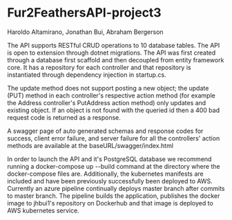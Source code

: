 # Fur2FeathersAPI-project3
Haroldo Altamirano, Jonathan Bui, Abraham Bergerson


The API supports RESTful CRUD operations to 10 database tables. The API is open to extension through dotnet migrations. The API was first created through a database first scaffold and then decoupled from entity framework core. It has a repository for each controller and that repository is instantiated through dependency injection in startup.cs.

The update method does not support posting a new object; the update (PUT) method in each controller's respective action method (for example the Address controller's PutAddress action method) only updates and existing object. If an object is not found with the queried id then a 400 bad request code is returned as a response.

A swagger page of auto generated schemas and response codes for success, client error failure, and server failure for all the controllers' action methods are available at the baseURL/swagger/index.html

In order to launch the API and it's PostgreSQL database we recommend running a docker-compose up --build command at the directory where the docker-compose files are. Additionally, the kubernetes manifests are included and have been previously successfully been deployed to AWS. Currently an azure pipeline continually deploys master branch after commits to master branch. The pipeline builds the application, publishes the docker image to jhbui1's repository on Dockerhub and that image is deployed to AWS kubernetes service.
